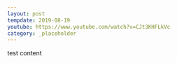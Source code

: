 ```yaml
---
layout: post
tempdate: 2019-08-19
youtube: https://www.youtube.com/watch?v=CJt3KHFLkVc
category: _placeholder
---
```

test content